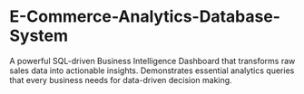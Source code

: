 # E-Commerce-Analytics-Database-System
A powerful SQL-driven Business Intelligence Dashboard that transforms raw sales data into actionable insights. Demonstrates essential analytics queries that every business needs for data-driven decision making.

